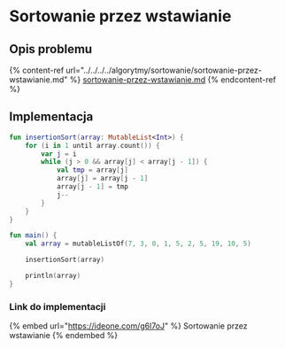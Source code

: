 # Sortowanie przez wstawianie

## Opis problemu

{% content-ref url="../../../../algorytmy/sortowanie/sortowanie-przez-wstawianie.md" %}
[sortowanie-przez-wstawianie.md](../../../../algorytmy/sortowanie/sortowanie-przez-wstawianie.md)
{% endcontent-ref %}

## Implementacja

```kotlin
fun insertionSort(array: MutableList<Int>) {
    for (i in 1 until array.count()) {
        var j = i
        while (j > 0 && array[j] < array[j - 1]) {
            val tmp = array[j]
            array[j] = array[j - 1]
            array[j - 1] = tmp
            j--
        }
    }
}

fun main() {
    val array = mutableListOf(7, 3, 0, 1, 5, 2, 5, 19, 10, 5)

    insertionSort(array)

    println(array)
}
```

### Link do implementacji

{% embed url="https://ideone.com/g6l7oJ" %}
Sortowanie przez wstawianie
{% endembed %}